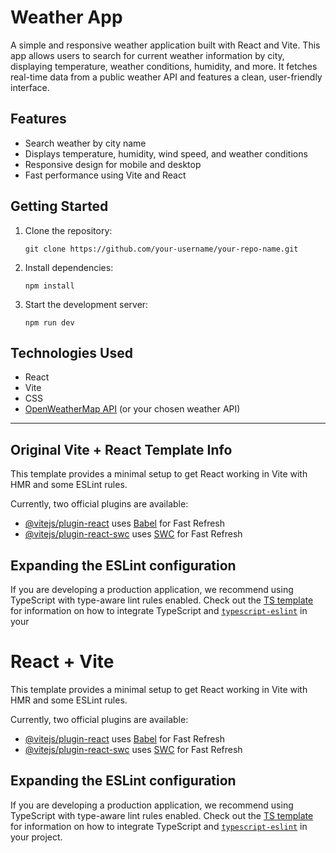 # Weather App

A simple and responsive weather application built with React and Vite. This app allows users to search for current weather information by city, displaying temperature, weather conditions, humidity, and more. It fetches real-time data from a public weather API and features a clean, user-friendly interface.

## Features

- Search weather by city name
- Displays temperature, humidity, wind speed, and weather conditions
- Responsive design for mobile and desktop
- Fast performance using Vite and React

## Getting Started

1. Clone the repository:
   ```
   git clone https://github.com/your-username/your-repo-name.git
   ```
2. Install dependencies:
   ```
   npm install
   ```
3. Start the development server:
   ```
   npm run dev
   ```

## Technologies Used

- React
- Vite
- CSS
- [OpenWeatherMap API](https://openweathermap.org/api) (or your chosen weather API)

---

## Original Vite + React Template Info

This template provides a minimal setup to get React working in Vite with HMR and some ESLint rules.

Currently, two official plugins are available:

- [@vitejs/plugin-react](https://github.com/vitejs/vite-plugin-react/blob/main/packages/plugin-react) uses [Babel](https://babeljs.io/) for Fast Refresh
- [@vitejs/plugin-react-swc](https://github.com/vitejs/vite-plugin-react/blob/main/packages/plugin-react-swc) uses [SWC](https://swc.rs/) for Fast Refresh

## Expanding the ESLint configuration

If you are developing a production application, we recommend using TypeScript with type-aware lint rules enabled. Check out the [TS template](https://github.com/vitejs/vite/tree/main/packages/create-vite/template-react-ts) for information on how to integrate TypeScript and [`typescript-eslint`](https://typescript-eslint.io) in your


# React + Vite

This template provides a minimal setup to get React working in Vite with HMR and some ESLint rules.

Currently, two official plugins are available:

- [@vitejs/plugin-react](https://github.com/vitejs/vite-plugin-react/blob/main/packages/plugin-react) uses [Babel](https://babeljs.io/) for Fast Refresh
- [@vitejs/plugin-react-swc](https://github.com/vitejs/vite-plugin-react/blob/main/packages/plugin-react-swc) uses [SWC](https://swc.rs/) for Fast Refresh

## Expanding the ESLint configuration

If you are developing a production application, we recommend using TypeScript with type-aware lint rules enabled. Check out the [TS template](https://github.com/vitejs/vite/tree/main/packages/create-vite/template-react-ts) for information on how to integrate TypeScript and [`typescript-eslint`](https://typescript-eslint.io) in your project.
